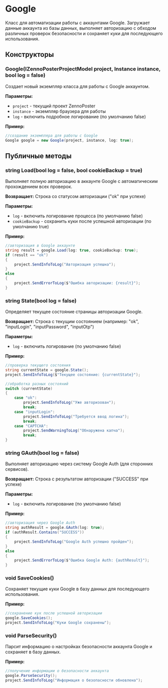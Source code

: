 # Google

Класс для автоматизации работы с аккаунтами Google. Загружает данные аккаунта из базы данных, выполняет авторизацию с обходом различных проверок безопасности и сохраняет куки для последующего использования.

## Конструкторы

### Google(IZennoPosterProjectModel project, Instance instance, bool log = false)

Создает новый экземпляр класса для работы с Google аккаунтом.

**Параметры:**
- `project` - текущий проект ZennoPoster
- `instance` - экземпляр браузера для работы
- `log` - включить подробное логирование (по умолчанию false)

**Пример:**
```csharp
//создание экземпляра для работы с Google
Google google = new Google(project, instance, log: true);
```

## Публичные методы

### string Load(bool log = false, bool cookieBackup = true)

Выполняет полную авторизацию в аккаунте Google с автоматическим прохождением всех проверок.

**Возвращает:** Строка со статусом авторизации ("ok" при успехе)

**Параметры:**
- `log` - включить логирование процесса (по умолчанию false)
- `cookieBackup` - сохранить куки после успешной авторизации (по умолчанию true)

**Пример:**
```csharp
//авторизация в Google аккаунте
string result = google.Load(log: true, cookieBackup: true);
if (result == "ok")
{
    project.SendInfoToLog("Авторизация успешна");
}
else
{
    project.SendErrorToLog($"Ошибка авторизации: {result}");
}
```

### string State(bool log = false)

Определяет текущее состояние страницы авторизации Google.

**Возвращает:** Строка с текущим состоянием (например: "ok", "inputLogin", "inputPassword", "inputOtp")

**Параметры:**
- `log` - включить логирование (по умолчанию false)

**Пример:**
```csharp
//проверка текущего состояния
string currentState = google.State();
project.SendInfoToLog($"Текущее состояние: {currentState}");

//обработка разных состояний
switch (currentState)
{
    case "ok":
        project.SendInfoToLog("Уже авторизован");
        break;
    case "inputLogin":
        project.SendInfoToLog("Требуется ввод логина");
        break;
    case "CAPTCHA":
        project.SendWarningToLog("Обнаружена капча");
        break;
}
```

### string GAuth(bool log = false)

Выполняет авторизацию через систему Google Auth (для сторонних сервисов).

**Возвращает:** Строка с результатом авторизации ("SUCCESS" при успехе)

**Параметры:**
- `log` - включить логирование (по умолчанию false)

**Пример:**
```csharp
//авторизация через Google Auth
string authResult = google.GAuth(log: true);
if (authResult.Contains("SUCCESS"))
{
    project.SendInfoToLog("Google Auth успешно пройден");
}
else
{
    project.SendErrorToLog($"Ошибка Google Auth: {authResult}");
}
```

### void SaveCookies()

Сохраняет текущие куки Google в базу данных для последующего использования.

**Пример:**
```csharp
//сохранение кук после успешной авторизации
google.SaveCookies();
project.SendInfoToLog("Куки Google сохранены");
```

### void ParseSecurity()

Парсит информацию о настройках безопасности аккаунта Google и сохраняет в базу данных.

**Пример:**
```csharp
//получение информации о безопасности аккаунта
google.ParseSecurity();
project.SendInfoToLog("Информация о безопасности обновлена");
```